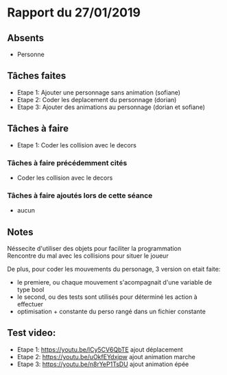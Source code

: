 # Rapport du 27/01/2019
## Absents
- Personne
## Tâches faites
- Etape 1: Ajouter une personnage sans animation (sofiane)
- Etape 2: Coder les deplacement du personnage (dorian)
- Etape 3: Ajouter des animations au personnage (dorian et sofiane)

## Tâches à faire
- Etape 1: Coder les collision avec le decors
### Tâches à faire précédemment cités
-  Coder les collision avec le decors
### Tâches à faire ajoutés lors de cette séance
- aucun
## Notes
Néssecite d'utiliser des objets pour faciliter la programmation  
Rencontre du mal avec les collisions pour situer le joueur

De plus, pour coder les mouvements du personage, 3 version on etait faite:
  - le premiere, ou chaque mouvement s'acompagnait d'une variable de type bool  
  - le second, ou des tests sont utilisés pour déterminé les action à effectuer  
  - optimisation + constante du perso rangé dans un fichier constante  

## Test video:
- Etape 1: https://youtu.be/lCy5CV6QbTE ajout déplacement
- Etape 2: https://youtu.be/uOkfEYdxjpw ajout animation marche
- Etape 3: https://youtu.be/n8rYeP1TsDU ajout animation épée
